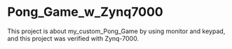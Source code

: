 # Pong_Game_w_Zynq7000

This project is about my_custom_Pong_Game by using monitor and keypad, and this project was verified with Zynq-7000.
